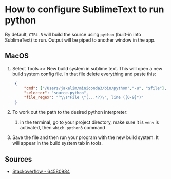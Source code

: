 # How to configure SublimeText to run python

By default, `CTRL-B` will build the source using `python` (built-in into SublimeText) to run.
Output will be piped to another window in the app.

## MacOS

1. Select Tools >> New build system in sublime text. This will open a new build system config file. In that file delete everything and paste this:

   ```json
    {
        "cmd": ["/Users/jakelim/miniconda3/bin/python","-u", "$file"],
        "selector": "source.python",
        "file_regex": "^\\s*File \"(...*?)\", line ([0-9]*)"
    }
   ```

1. To work out the path to the desired python interpreter:

   1. in the terminal, go to your project directory, make sure it is `venv` is activated, then `which python3` command

1. Save the file and then run your program with the new build system. It will appear in the build system tab in tools.

## Sources

- [Stackoverflow - 64580984](https://stackoverflow.com/questions/64580984/how-to-use-sublimetext-within-a-venv)
